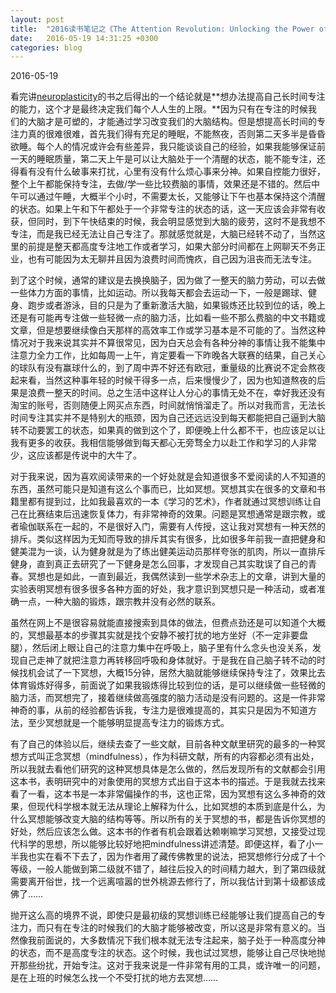 ```yaml
---
layout: post
title:  "2016读书笔记之《The Attention Revolution: Unlocking the Power of the Focused Mind》"
date:   2016-05-19 14:31:25 +0300
categories: blog
---
```


2016-05-19

看完讲[neuroplasticity](../../../2016/04/24/reading.html)的书之后得出的一个结论就是**想办法提高自己长时间专注的能力，这个才是最终决定我们每个人人生的上限。**因为只有在专注的时候我们的大脑才是可塑的，才能通过学习改变我们的大脑结构。但是想提高长时间的专注力真的很难很难，首先我们得有充足的睡眠，不能熬夜，否则第二天多半是昏昏欲睡。每个人的情况或许会有些差异，我只能谈谈自己的经验，如果我能够保证前一天的睡眠质量，第二天上午是可以让大脑处于一个清醒的状态，能不能专注，还得看有没有什么破事来打扰，心里有没有什么烦心事来分神。如果自控能力很好，整个上午都能保持专注，去做/学一些比较费脑的事情，效果还是不错的。然后中午可以通过午睡，大概半个小时，不需要太长，又能够让下午也基本保持这个清醒的状态。如果上午和下午都处于一个非常专注的状态的话，这一天应该会非常有收获，但同时，到下午快结束的时候，我会明显感觉到大脑的疲劳，这时不是我想不专注，而是我已经无法让自己专注了。那就感觉就是，大脑已经转不动了，当然这里的前提是整天都高度专注地工作或者学习，如果大部分时间都在上网聊天不务正业，也有可能因为太无聊并且因为浪费时间而愧疚，自己因为沮丧而无法专注。

到了这个时候，通常的建议是去换换脑子，因为做了一整天的脑力劳动，可以去做一些体力方面的事情，比如运动。所以我每天都会去运动一下，一般是踢球、健身、跑步或者游泳，目的只是为了重新激活大脑，如果锻炼还比较到位的话，晚上还是有可能再专注做一些轻微一点的脑力活，比如看一些不那么费脑的中文书籍或文章，但是想要继续像白天那样的高效率工作或学习基本是不可能的了。当然这种情况对于我来说其实并不算很常见，因为白天总会有各种分神的事情让我不能集中注意力全力工作，比如每周一上午，肯定要看一下昨晚各大联赛的结果，自己关心的球队有没有赢球什么的，到了周中弄不好还有欧冠，重量级的比赛说不定会熬夜起来看，当然这种事年轻的时候干得多一点，后来慢慢少了，因为也知道熬夜的后果是浪费一整天的时间。总之生活中这样让人分心的事情无处不在，幸好我还没有淘宝的账号，否则随便上网买点东西，时间就悄悄溜走了。所以对我而言，无法长时间专注其实并不是特别大的瓶颈，因为自己还远远没到每天都能把自己逼到大脑转不动要罢工的状态，如果真的做到这个了，即便晚上什么都不干，也应该足以让我有更多的收获。我相信能够做到每天都心无旁骛全力以赴工作和学习的人非常少，这应该都是传说中的大牛了。

对于我来说，因为喜欢阅读带来的一个好处就是会知道很多不爱阅读的人不知道的东西，虽然可能只是知道有这么个事而已，比如冥想。冥想其实在很多的文章和书籍里都有提到过，比如我最喜欢的一本《学习的艺术》，作者就通过冥想训练让自己在比赛结束后迅速恢复体力，有非常神奇的效果。问题是冥想通常是跟宗教，或者瑜伽联系在一起的，不是很好入门，需要有人传授，这让我对冥想有一种天然的排斥。类似这样因为无知而导致的排斥其实有很多，比如很多年前我一直把健身和健美混为一谈，认为健身就是为了练出健美运动员那样夸张的肌肉，所以一直排斥健身，直到真正去研究了一下健身是怎么回事，才发现自己其实耽误了自己的青春。冥想也是如此，一直到最近，我偶然读到一些学术杂志上的文章，讲到大量的实验表明冥想有很多很多各种方面的好处，我才意识到冥想只是一种活动，或者准确一点，一种大脑的锻炼，跟宗教并没有必然的联系。

虽然在网上不是很容易就能直接搜索到具体的做法，但费点劲还是可以知道个大概的，冥想最基本的步骤其实就是找个安静不被打扰的地方坐好（不一定非要盘腿），然后闭上眼让自己的注意力集中在呼吸上，脑子里有什么念头也没关系，发现自己走神了就把注意力再转移回呼吸和身体就好。于是我在自己脑子转不动的时候找机会试了一下冥想，大概15分钟，居然大脑就能够继续保持专注了，效果比去体育锻炼好得多，前面说了如果我锻炼得比较到位的话，是可以继续做一些轻微的脑力活，而冥想完了，接着继续做高强度的脑力活动是没有问题的。这是一件非常神奇的事，从前的经验都告诉我，专注力是很难提高的，其实只是因为不知道方法，至少冥想就是一个能够明显提高专注力的锻炼方式。

有了自己的体验以后，继续去查了一些文献，目前各种文献里研究的最多的一种冥想方式叫正念冥想（mindfulness），作为科研文献，所有的内容都必须有出处，所以我就去看他们研究的这种冥想具体是怎么做的，然后发现所有的文献都会引用这本书，表明研究中的对象使用的冥想方式出自于这本书的描述。于是我就去找来看了一看，这本书是一本非常偏操作的书，这也正常，因为冥想有这么多神奇的效果，但现代科学根本就无法从理论上解释为什么，比如冥想的本质到底是什么，为什么冥想能够改变大脑的结构等等。所以所有的关于冥想的书，都是告诉你冥想的好处，然后应该怎么做。这本书的作者有机会跟着达赖喇嘛学习冥想，又接受过现代科学的思想，所以能够比较好地把mindfulness讲述清楚。即便这样，看了小一半我也实在看不下去了，因为作者用了藏传佛教里的说法，把冥想修行分成了十个等级，一般人能做到第二级就不错了，越往后投入的时间精力越大，到了第四级就需要离开俗世，找一个远离喧嚣的世外桃源去修行了，所以我估计到第十级都该成佛了……

抛开这么高的境界不说，即使只是最初级的冥想训练已经能够让我们提高自己的专注力，而只有在专注的时候我们的大脑才能够被改变，所以这是非常有意义的。当然像我前面说的，大多数情况下我们根本就无法专注起来，脑子处于一种高度分神的状态，而不是高度专注的状态。这个时候，我也试过冥想，能够让自己尽快地抛开那些纷扰，开始专注。这对于我来说是一件非常有用的工具，或许唯一的问题，是在上班的时候怎么找一个不受打扰的地方去冥想……
